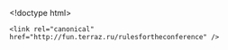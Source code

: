 ---
---

\<\!doctype html\>
 <html lang="en">
  <head>
    <meta charset="utf-8">
    <title>TerraZ</title>
    <meta http-equiv="refresh" content="0; url=http://fun.terraz.ru/rulesfortheconference">

    <link rel="canonical" href="http://fun.terraz.ru/rulesfortheconference" />
  </head>
 </html>
